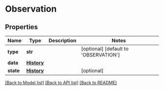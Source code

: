 # Observation

## Properties
Name | Type | Description | Notes
------------ | ------------- | ------------- | -------------
**type** | **str** |  | [optional] [default to 'OBSERVATION']
**data** | [**History**](History.md) |  | 
**state** | [**History**](History.md) |  | [optional] 

[[Back to Model list]](../README.md#documentation-for-models) [[Back to API list]](../README.md#documentation-for-api-endpoints) [[Back to README]](../README.md)

